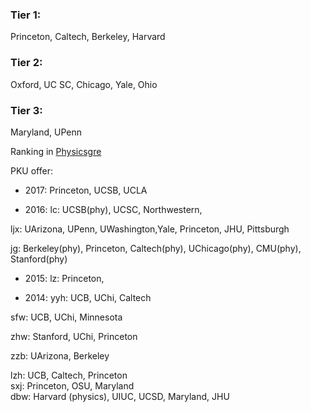 ### Tier 1: 
Princeton, Caltech, Berkeley, Harvard

### Tier 2: 
Oxford, UC SC, Chicago, Yale, Ohio

### Tier 3: 
Maryland, UPenn


Ranking in [Physicsgre](https://physicsgre.com/viewtopic.php?f=21&t=1536&p=12956&hilit=astro+Yale#p12956)

PKU offer: 
* 2017: Princeton, UCSB, UCLA 

* 2016: 
lc: UCSB(phy), UCSC, Northwestern, 

ljx: UArizona, UPenn, UWashington,Yale, Princeton, JHU, Pittsburgh 

jg: Berkeley(phy), Princeton, Caltech(phy), UChicago(phy), CMU(phy), Stanford(phy) 

* 2015:
lz: Princeton, 

* 2014:
yyh: UCB, UChi, Caltech 

sfw: UCB, UChi, Minnesota 

zhw: Stanford, UChi, Princeton 

zzb: UArizona, Berkeley 

lzh: UCB, Caltech, Princeton  
sxj: Princeton, OSU, Maryland  
dbw: Harvard (physics), UIUC, UCSD, Maryland, JHU


